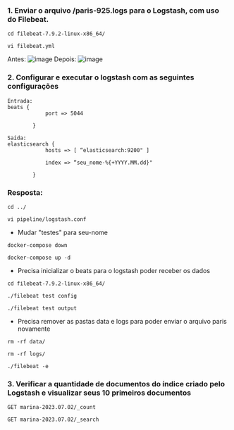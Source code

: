 ### 1. Enviar o arquivo <local>/paris-925.logs  para o Logstash, com uso do Filebeat.
```
cd filebeat-7.9.2-linux-x86_64/
```
```
vi filebeat.yml
```
Antes:
![image](https://github.com/Marinaafc/anotacoes-estudo/assets/107056644/bfe18d58-52d3-43cf-bf99-090f35c44ebc)
Depois:
![image](https://github.com/Marinaafc/anotacoes-estudo/assets/107056644/4fc4173d-d667-45df-9738-0ce6bb46435a)


### 2. Configurar e executar o logstash com as seguintes configurações
```
Entrada:
beats {
            port => 5044

        }

Saída:
elasticsearch {
            hosts => [ “elasticsearch:9200" ]

            index => “seu_nome-%{+YYYY.MM.dd}"

        }
```
### Resposta:
```
cd ../
```
```
vi pipeline/logstash.conf
```
- Mudar "testes" para seu-nome
```
docker-compose down
```
```
docker-compose up -d
```
- Precisa inicializar o beats para o logstash poder receber os dados
```
cd filebeat-7.9.2-linux-x86_64/
```
```
./filebeat test config
```
```
./filebeat test output
```
- Precisa remover as pastas data e logs para poder enviar o arquivo paris novamente
```
rm -rf data/
```
```
rm -rf logs/
```
```
./filebeat -e
```
### 3. Verificar a quantidade de documentos do índice criado pelo Logstash e visualizar seus 10 primeiros documentos
```
GET marina-2023.07.02/_count
```
```
GET marina-2023.07.02/_search
```
